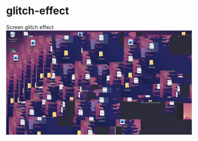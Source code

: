 # glitch-effect

Screen glitch effect
![alt text](https://github.com/SirRiuz/glitch-effect/blob/main/9615.png)

